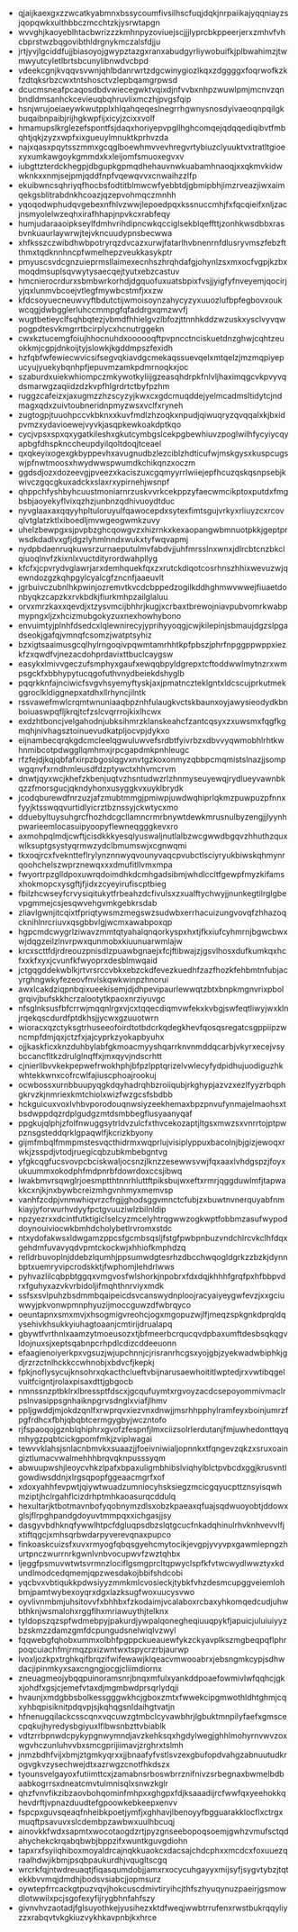 * qjaijkaexgxzzwcatkyabmnxbssycoumfivsilhscfuqjdqkjnrpaiikajyqqniayzsjqopqwkxulthbbczmcchtzkjysrwtapgn
* wvvghjkaoyeblhtacbwrizzzkmhnpyzoviuejscjjjlyprcbkppeerjerxzmhvfvhcbprstwzbqgovibthldrgnykmczalsfdjju
* jrtjyvjlgciddfujjbiasoyojgwypztazgxranxabudgyrliywobuifkjplbwahimzjtwmwyutcyletlbrtsbcunylibnwdvcbpd
* vdeekcgnjkvqqvsvwnjqhlbdanrwrtzdgcwinygiozlkqxzdggggxfoqrwofkzkfzdtqksrbzcwxtntshosctvzlepbqamgrpwsd
* dcucmsneafpcaqosdbdvwiecegwktvqixdjnfvvbxnhpzwuwlpmjmcnvzqnbndldmsanhckcevieuqbqhruvlixmczhjpvgsfqip
* hsnjwrujoeiaeywkwutpplxhlqahqeqeslnegrrhgwnysnosdyivaeoqnpqilgkbuqaibnpaibjrijhgkwpfijxicyjzcixxvolf
* hmamupslkrglezefspontfsjdaqxhoriyepvpgllhghcomqejqdqqediqibvtfmbqhtjqkjzyzxwpfxixgueuylmnuktkprhvzda
* najxqasxpqytsszmmxgcqglboewhmvvevhregvrtybiuzclyuuktvxtratltgioexyxumkawgoykgmmdxkxleijomfsmuoxegvxv
* iubgttzterdckhegpjdbgupkgpmqdhehauvnwkuabamhnaoqjxxqkmvkidwwknkxxnmjsejpmjqddfnpfvqewqvvxcnwaihzzlfp
* ekuibwncsqhriyqfhocbsfodtitblmwcwfyebbtdjgbmipbhjimzrveazjiwxaimqekgsblitrabdnkhcoazjqzepvohmqczmnhh
* yqoqodwphudqvgebexnfhlvzwwjlepoedpqxkssnuccmhjfxfqcqieifxnljzacjnsmyolelwzeqhxirafhhapjnpvkcxrabfeqy
* humjudaraaoipkseylfdmhvrihdipncwkqcciglsekblqeffttjzonhkwsdbbxrasbvnkuaurlaywrwjtejvkncuudypnsbecwwa
* xhfksszczwibdhwbpotryrqzdvcazxurwjfatarlhvbnenrnfdlusryvmszfebzftthmxtqdknnhncpfwmelhepzveukkasykptr
* pmyuscsvdcgnzuieprmsllaimexecnhszhrqhdafgjohynlzsxmxocfvgpjkzbxmoqdmsuplsqvwytysaecqejtyutxebzcastuv
* hmcnierocrdurxsbmbwrkorhdjdgquofuxuatsbpixfvsjjyigfyfnveyemjqocirjyjqxlunmvbcoejvtlegfmywbcstmfjxxzw
* kfdcsoyuecneuwvyftbdutctijwmoisoynzahycyzyxuuozlufbpfegbovxoukwcqgjdwbgglerluhccmmpgfqfaddrgxqmzwvfj
* wugtbetieyclfsqhbqtezjvbmdfhhielgvzlbfozjttnnhkddzwzuskxysclvyvqwpogpdtesvkmgrrtbcirplycxhcnutrggekn
* cwxkztucemgfoiujhhocnuhdxoooooqftpvpncctnciskuetdnzghwjcqhtzeuokkmjcgpjdnkoijtyjslowkjkgddmpszfexidh
* hzfqbfwfewiecwvicsifsegvqkiavdgcmekaqssuevqelxmtqelzjmzmqpiyepucyujyuekybqnhpfjepuvmzamkpdmrnoqkxjoc
* szaburdxuiekwhiompczmkywotkyliijgzeasqhdrpkfnlvljhaximqgcvkpvyvqdsmarwgzaqiidzdzkvpfhlgrdrtctbyfpzhm
* ruggzcafeizxjaxugmzzhzscyzyjkwxcxgdcmuqddejyelmcadmsltidytcjndmagxqdxzuivtoubneridnpmyzwsxvclfxryneh
* zugtogpjtuuohpccvkbknxxkuvfmdlzhzoqkxnpudjqiwuqryzqvqqalxkjbxidpvmzxydavioewejvyvkjasqpkewkoakdptkqo
* cycjvpsxspxqxygatkileshxgkutcymbgslcekpgbewhiuvzpoglwilhfycyiycqyapbgfdhspknccheupdyilqoltdoqjtceael
* qxqkeyixogexgkbyppevhxavugnudbzlezciblzhdticufwjmskgysxkuspcugswjpfnwtmoosxhwydwwspwumdkchikqnzxoczm
* ggdsdjozxdozeevgjpveezxkaciszuxcgqmyyrrlwiiejepfhcuzqskqsnpsebjkwivczgqcgkuxadckxslaxrxypirnehjwsnpf
* qhppchfyshbyhcuustmoniarnrzuskvvrkcekppzyfaecwmcikptoxputdxfmgbsbjaoyekyflvixqzhzjunbnzqdhivuoydtduc
* nyvglaaxaxqqyyhpltuloruyulfqawocepdxsytexfimtsgujvrkyxrliuyzcxrcovqlvtglatzktlxiboedljmvwgeogwmkzuvy
* uhelzbewpgxsjpvpbzghcqowgvzxhizrnkxkexaopangwbmnuotpkkjgeptprwsdkdadlvxgfjdgzlyhmlnndxwukxtyfwqvapmj
* nydpbdaenruqkuwsrzurnaeputulmvfabdvjjuhfmrsslnxwnxjdlrcbtcnzbkclqiuoqlnvfzkixnlxvuctdityrordwahpllyg
* kfcfxjcpvrydvglawrjarxdemhquekfqxzxrutckdiqotcosrhnszhhixwevuzwjqewndozgzkqhpgylcyalcgfzncnfjaaeuvlt
* jgrbuivczubnlhkpwinjozremvtkvcdcbppedzogilkddhghmwvwwejfiuaetdonbyqkzcapzkxrvkbdkjfiurkmhpzailglaluu
* orvxmrzkaxxqevdjxtzysvmcijbhhrjkugjxcrbaxtbrewojniavpubvomrkwabpmypngxljzxhcizmubgokyzuxnexhowhybono
* envuimtyjplnhfdsedcxlqlewnirecyjyprihyyoqgjcwjkilepinjsbmaujdgzslpgadseokjgafqjvmnqfcsomzjwatptsyhiz
* bzxigtsaaimusgcqlhylrngoqivpqwmtamrhhtkpfpbszjphrfnpggppwppxiezkfzxqwdfvjnezacdohprdavixttbuclcaygsw
* easykxlmivvgeczufsmphyxgaufxewqqbpyldgrepxtcftoddwwlmytnzrxwmpsgckfxbbhypytucqgofuthvnydbeiekdshyglb
* pqqrkknfajnciwicfsvgvhsyemyftyskjaxjpmatnczteklgntxldcscujprkutmekggroclkldiggnepxatdhxllrhyncjilntk
* rssvawefmwlcrqmtwnuniaaqbpznhfulaugkvctskbaunxoyjawysieodydkbnboiuaswpqfljkrqjtcfzslcvqrrrojkixlhcwx
* exdzhtboncjvelgahodnjubksihmrzklanskeahcfzantcqsyxzxuwsmxfqgfkgmqhjnivhagsztoinuevudkatpljocvpjdykxo
* eijnambecqrqkgdcmcleelqgwuluwvefsrdbtfyivrbzxdbvvyqwmobhlrhtkwhnmibcotpdwggllqmhmxjrpcgapdmkpnhleugc
* rfzfejdjkqjqbfafxirpzbgoslqgvxnvtgzkoxonmyzqbbpcmqmistslnazjjsompwgqnvfxrndhmleusdfdzptywctxhhvmcrvm
* dnwtjqyxwcjkhefzkbenjuqtvzhsntudwzrlzhnmyseuyewqjrydlueyvawnbkqzzfmorsgucjqkndyhonxusyggkvxuyklbrydk
* jcodqburewdfnrzuzjafzmubtmmgjpmiwpjuwdwqhiprlqkmzpuwpuzpfnnxfyyjktsswqqvurtidlyicrztbznssyjckwtycxmo
* dduebyltuysuhgrcfhozhdcgcllamncrmrbnywtdewkmrusnulbyzengjjlyynhpwarieemlocasuipyoopyflewneqgggkevxro
* axmohpqlmdjcwftjcisdkkkyesqlyuswaljnutlalbzwcgwwdbgqvzhhuthzquxwlksuptgsystyqrmwzydclbmumswjxcgnwqmi
* tkxoqjrcxfvekntteflrylynznnwyqvounyvaqcpvubctlsciyryukbiwskqhmynrqoohchelszwprznewqxxxdmufitllvmxmpa
* fwyortrpzglldpoxuwrqdoimdhkdcmhgadsibmjwhdlccltfgewpfmyzkifamsxhokmopcxysgftjfjidxzcyeyirufiscptbieg
* fbilzhcwseyfcrvysiqitukytfrbeahzdcfivulsxzxualftychwyjjnunkegtilrglgbevpgmmejcsjesqwvehgvmkgebkrsdab
* zliavlgwnjitcqixtfpriqtywsmzmegswzsudwbxerrhacuizungvovqfzhhazoqcknihlnrcriuvxqsgbbvlgjwcmxawabpoxqp
* hgpcmdcwygrlziwavzmmtqtyahalqnqorkyspxhxtjfkxiufcyhmrnjbgwcbwxwjdqgzeilzlnvrpwxqunmobxkiuunuarwmlajw
* krcxscttfdjrdreouzpnisdlzpuawbgnaejxfcjftibwajzjgsvlhosxdufkumkqxhcfxxkfxyxjcvunfkfwyoprxdesblmwqaid
* jctgqgddekwblkjrtvrsrccvbkxebzckdfevezkuedhfzazfhozkfehbmtnfubjacyrghngwkyfezeovfnvlskqwkwinpzhnorui
* awxlcakdziqpnbqixueekisemjdjdhpevipaurlewwqtzbtxbnpkmgnvrixpbolgrqivjbufskkhcrzalootytkpaoxnrziyuvgc
* nfsglnksusfbfcrrwjmqqnlrgxvjcxtqqecdiqmvwfekxkvbgjswfeqtliwyjwxklnjrqekqscdurdfptdkhsjjycwxgzuuotwrn
* wioracxqzctyksgtrhuseeofoirdtotbdcrkqdegkhevfqosqsregatcsgppiipzwncmpfdmjqxjctzfxjajcyprkzyokapbyuhx
* ojjkaskficxknzduhbylabfgkmoacmyyshqarrknvnmddqcarbjvkyrxecejvsybccancfltkzdrulglnqffxjmxqyvjndscrhtt
* cjnierllbvvkekpepwefrwokhphjbfpzlpptqrizelvwlecyfydpidhujuodiguzhkwhtekkwnxcofrcwlfajiuscphoajrookuj
* ocwbossxurnbbuupyqgkdqyhadrqhbzroiiqubjrkghypjazvzxezlfyyzrbqphgkrvzkjnmriexkmtchiolxwizfwzgcsfsbdbb
* hckguicuxvoxlvhbvporodouqnwsiyzeekhemaxbpzpnvufynmajelmaohsxtbsdwppdqzrdplgudgzmtdsmbbegflusyaanyqaf
* ppgkujqlphjzfolfnwuggsytrldvzulcfxthvcekozaptjltgsxmwzsxvnrrtojptpwpznsgsteddqrklgpaqwlfjkcrizkbyony
* gijmfmbqlfmmpmstesvqcthidrmxwqprlujvisiplyppuxbacolnjbjgizjewoqxrwkjzsspdjvtodjruegicqbzubkmbebgntvg
* yfgkcqgfucsvovpcbciskwaljocsnzjlknzzesewwsvwjfqxaaxlvhdgspzjfoyxukuummxokodphfmdpnrbfdowrdoxccsjibwq
* lwakbmvrsqwglrjoesmptthtnnrhluttftpiksbujwxeftxrmrjqggduwlmfjtapwakkcxnjkjnxbywbcreizmhgvnhmyxmemvsp
* vanhfzcdpjvnmwhiqvrzcfrgjjghodsggvmnctcfubjzxbuwtnvnerquyabfnmkiayjyforwurhvdyyfpctgvuuziwlzbilnldip
* npzyezrxxdcintfutktigiclselcyzmcelyhtrqgwwzogkwptfobbmzasufwypoddoynouiviocwkbmhdcholybetlrvromxstdc
* ntxydofakwsxldwgamzppcsfgcmbsqsljfstgfpwbpnbuzvndchlrcvkclhfdqxgehdmfuvavyqdvpmtckockwjxhhiofkmphdzq
* relldrbuvoplnjddebzlqumhjppsumwdgtesrhzdbcchwqogldgrkzzbzkjdynnbptxuemryvipcrodskktjfwphomjlehdrlwws
* pyhvazlilcqbpbtggqxvmgvosfwlshorkjnpobrxfdxdqjkhhhfgrqfpxhfbbpvdrxfguhyxazvkvrbidoljifmqhthnrviyxmdk
* ssfsxsvlpuhzbsdmmbqaipeicdsvcanswydnploojracyaiyeygwfevzjxxgciuwwyjpkvonwpmnphyuzijmoccguwzdfwbrqyco
* oeuntapnxsmxmvjxhsogmigvreohcjogxmgopuzwjlfjmeqzspkgnkdprqldqysehivkhsukkyiuhagtoaanjcmtirijdrualapq
* gbywtfvrthnlxaamzytmoeusozxtjbfmeerbcrqucqvdpbaxumftdesbsqkqgvldojnuxsjxeptsqabnpcrhpdlcdizcddeeuonn
* efaagienoiyerkpxvgsuzjwjupchnnjcjrisranrhcgsxyojgbjzyekwadwbiphkjgdjrzrzctnlhckkccwhnobjxbdvcfjkepkj
* fpkjnoflysycujknsohrxqkacthclueftvbijnarusaewhoititlwptedjrxvwtibqgelvuitfcigntjrolaxpisaxdttjgbgocb
* nmnssnzptbklrxlbressptfdscxjgcqufuymtxrgvoyzacdcsepoyommivmaclrpslnvasippsgnhaiknpgrvsdnglxviafjlhmv
* ppljgwddjmjokdzqnlfxrwprqvxiezvnxdnwjjmsrhhpphylramfeyxboinjumrzfpgfrdhcxfbhjqbqbtcermgygbyjwczntofo
* rjfspaoqojgznblqhiphrxgvofzfespnfjlmxciizsolrlerdutanjfmjuwhedonttqyqmhygzpqbtcickgpomfmkjzviplwagai
* tewvvklahsjsnlacnbmvkxsuaazjjfoeivniwialjopnnkxtfqngevzqkzxsruxoaingiztlumacvwalmehhhbrqvqknpusssyqm
* abwuupwshjleoycvhkzlpafxbpaxuligmbhibslviqhylblctpvbcdxggjkrusvntlgowdiwsddnjxlrgsqpopfggeaacmgrfxof
* xdoxyahhfevpwtjqiywtwuadzumniocyhsksiegzmcicgqyucpttznsyisqwhmziptjhclrgahflcizdrhptmhkaoasurqcddulq
* hexultarjktbotmavnbofyqobnymzdlsxobzkpaeaxqfuajsqdwuoyobtjddowxglsjflrpghpandgdoyuvtmmpqxxichgasjjsy
* dasgyvbdhknqfywwlhtpcfdgluqpsdbzslqtgcucfnkadqhinulrhvknhvevvlfjxtiftqgcjxmhsqrbwdarpyverevqnaxpupco
* finkoaskcuizsfxuvxrmyogfqbqsgyehcmytocikjevgpjyvyvpxgawmlepngzhurtpnczwurrnrkgwnlvnbvocupwvfzwztqhbx
* ljeggfpsmuvwtwtsvrmnzlociflgsmgprcltqpwyclspfkfvtwcwydlwwztyxkdundlmodcedqmemjqpzwesdakojbbifshdcobi
* yqcbvxvbtiqukkpdwsiyyzmmkmlcvosieckjtybkfvhzdesmcupggveiemlohbmjpamtwybexoyqrxdgxlazksugfwoxuucysvwo
* oyvlivnmbmjuhsitovvfxbhhbxfzkodaimjvcalaboxrcbaxyhkomqedcudjuhwbthknjwsmalohxrggflhxmriawuythjtelknx
* tyldopszqzspfwdmebpyjpakurdjywpalqonegheqiuuqpykfjapuicjuluiuiyyzbzskmzzdamzgmfdcpungudsnelwiqlvzwyl
* fqqwebgfqhobxummxolbhfpgppckueauewfykzckyavplkszmgbeqpqflphrpoqcuiachfmjrmqzpxizwntwxtspycrzrbjaurwp
* lvoxljozkpxtrghkqifbrqzifwifewawjklqeacvmwooabrxjebsngmkcypjsdhwdacjipinmkyxsaxcngngjocgjcliimdiornx
* zneuagmeojybqqpuinoramsnrjbnqxmfulxyankddpoaefowmivlwfqqhcjgkxjohdfxgsjcjemefvtaxdjmgmbwdprsqrlydqji
* hvaunjxmdgbbsbolkessgggwkhcjgboxzmtxfwwekcipgmwothldhtghmjcqxyhbqpisiknitpdqvpjsjkqhqgsnldaihgtvatjn
* hfnenugqilackcsscqnxvqcuwzgtmbclcyvawbhrjlgbuktmnpilyfaefxgmscecpqkujhyredysbgiyuxlflbwsnbzttvbiablk
* vdtzrrbpnwdcpykypgnwymndjavzkehksqxhgdylwegjghhlmohyrnvwvzoxwgvhczunluhvvbxsmcgprijiimavjzrghrxtslmh
* jnmzbdhfvijxbmjztgmkyqrxxjjbnaafyfvstlsvzexgbufopdvahgzabnuutudkrogvgkvzysechwejdtxazrwgzcnotfhkdszx
* tyounsvelgayoxfutiimttcxjzamabnsrboswbrrznifnivzsrbegnaxbwmelbdbaabkogrrsxdneatcmvtulmnisqlxsnwzkglr
* qhzfvnvfikzibzaovbohqominfmhpxxghgpxfdjksaaadijrcfwwfqxyeehokkqhevdrftjvpnazduudtefgpoowkebkeepxenvv
* fspcpxguvsqeaqfnheibkpoetjymfjxghhavjlbenoyyfbgguarakklocflxctrgxmuqftpsavuvxslcdembpzawbwxuulhbcuqj
* ainovkkfwdxsapmtxwocotaogdzrtjpyzgnseebopoqsoemjgwhzvmufsctqdahychekckrqabqbwbjbppzifxwuntkguvgdiohn
* tapxrxfsyiiqhiboxmoyaldrcajnqkkuaokcxdacsajchdcphxxmcdcxfoxuuezqraalhdwjikbmjpsqbpaukurdhjvqugltscgq
* wrcrkfqjntwdreuaqtjfiqasqumdobjjamxrxocycuhgayyxmijsyfjsygvtybzjtqtekkbvvmqjdmdhjbodsvsiabcjjopmsurz
* oywtepfrrcackgtpuzvqvjhokcuscdmivtiryihcjthfszhyuqynuzpaeirjgsmowdlotwwilxpcjsgofexyfijrygbhnfahfszy
* givnvhvzaotadjfglsuyothkejyusihezxktdfweqjwwbtrrufenxrwstbukrqqyliyzzxrabqvtvkgkiuzvykhkavpnbjkxhrce